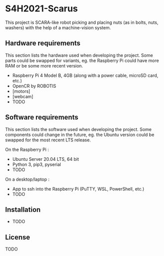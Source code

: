 # S4H2021-Scarus

This project is SCARA-like robot picking and placing nuts (as in bolts, nuts, washers) with the help of a machine-vision system. 

## Hardware requirements
This section lists the hardware used when developing the project. Some parts could be swapped for variants, eg. the Raspberry Pi could have more RAM or be some more recent version.
- Raspberry Pi 4 Model B, 4GB (along with a power cable, microSD card, etc.)
- OpenCR by ROBOTIS
- [motors]
- [webcam]
- TODO

## Software requirements
This section lists the software used when developing the project. Some components could change in the future, eg. the Ubuntu version could be swapped for the most recent LTS release.

On the Raspberry Pi :
- Ubuntu Server 20.04 LTS, 64 bit
- Python 3, pip3, pyserial
- TODO

On a desktop/laptop : 
- App to ssh into the Raspberry Pi (PuTTY, WSL, PowerShell, etc.)
- TODO

## Installation
- TODO

## License
TODO
